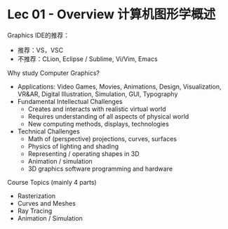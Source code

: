 # Lec 01 - Overview 计算机图形学概述

Graphics IDE的推荐：

- 推荐：VS，VSC
- 不推荐：CLion, Eclipse / Sublime, Vi/Vim, Emacs

Why study Computer Graphics?

- Applications: Video Games, Movies, Animations, Design, Visualization, VR&AR, Digital Illustration, Simulation, GUI, Typography
- Fundamental Intellectual Challenges
  - Creates and interacts with realistic virtual world
  - Requires understanding of all aspects of physical world
  - New computing methods, displays, technologies
- Technical Challenges
  - Math of (perspective) projections, curves, surfaces
  - Physics of lighting and shading
  - Representing / operating shapes in 3D
  - Animation / simulation
  - 3D graphics software programming and hardware

Course Topics (mainly 4 parts)

- Rasterization
- Curves and Meshes
- Ray Tracing
- Animation / Simulation
